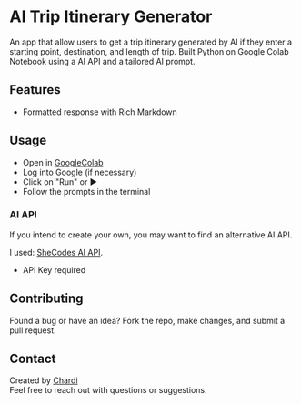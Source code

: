 # AI Trip Itinerary Generator
An app that allow users to get a trip itinerary generated by AI if they enter a starting point, destination, and length of trip. 
Built Python on Google Colab Notebook using a AI API and a tailored AI prompt.

## Features  
- Formatted response with Rich Markdown

## Usage  

- Open in [GoogleColab](https://colab.research.google.com/drive/1DX4zvR07DEXHIkJHuLH9OsrQfbj7qXxs?usp=sharing)
- Log into Google (if necessary)
- Click on "Run" or ▶️
- Follow the prompts in the terminal

### AI API
If you intend to create your own, you may want to find an alternative AI API. 

I used:
[SheCodes AI API](https://www.shecodes.io/learn/apis/ai).
- API Key required

## Contributing  

Found a bug or have an idea? Fork the repo, make changes, and submit a pull request.  

## Contact  

Created by [Chardi](https://www.chardi.co.uk/)  
Feel free to reach out with questions or suggestions.
